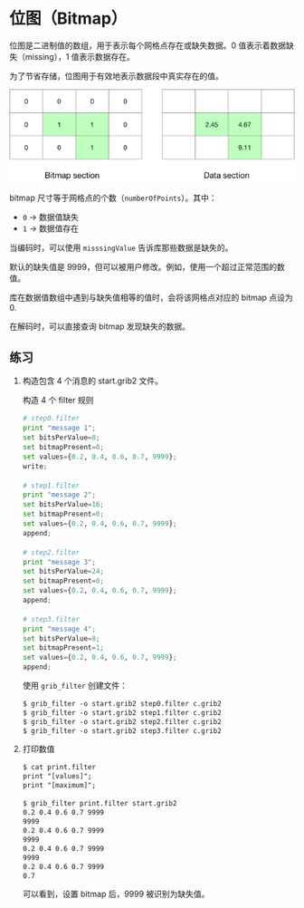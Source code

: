 # 位图（Bitmap）

位图是二进制值的数组，用于表示每个网格点存在或缺失数据。0 值表示着数据缺失（missing），1 值表示数据存在。

为了节省存储，位图用于有效地表示数据段中真实存在的值。

![](asserts/bitmap.png)

bitmap 尺寸等于网格点的个数（`numberOfPoints`）。其中：

- `0` -> 数据值缺失
- `1` -> 数据值存在

当编码时，可以使用 `misssingValue` 告诉库那些数据是缺失的。

默认的缺失值是 9999，但可以被用户修改。例如，使用一个超过正常范围的数值。

库在数据值数组中遇到与缺失值相等的值时，会将该网格点对应的 bitmap 点设为 0.

在解码时，可以直接查询 bitmap 发现缺失的数据。

## 练习

1. 构造包含 4 个消息的 start.grib2 文件。

    构造 4 个 filter 规则

    ```py
    # step0.filter
    print "message 1";
    set bitsPerValue=8;
    set bitmapPresent=0;
    set values={0.2, 0.4, 0.6, 0.7, 9999};
    write;

    # step1.filter
    print "message 2";
    set bitsPerValue=16;
    set bitmapPresent=0;
    set values={0.2, 0.4, 0.6, 0.7, 9999};
    append;

    # step2.filter
    print "message 3";
    set bitsPerValue=24;
    set bitmapPresent=0;
    set values={0.2, 0.4, 0.6, 0.7, 9999};
    append;

    # step3.filter
    print "message 4";
    set bitsPerValue=8;
    set bitmapPresent=1;
    set values={0.2, 0.4, 0.6, 0.7, 9999};
    append;
    ```

    使用 `grib_filter` 创建文件：

    ```
    $ grib_filter -o start.grib2 step0.filter c.grib2
    $ grib_filter -o start.grib2 step1.filter c.grib2
    $ grib_filter -o start.grib2 step2.filter c.grib2
    $ grib_filter -o start.grib2 step3.filter c.grib2
    ```

2. 打印数值

    ```
    $ cat print.filter 
    print "[values]";
    print "[maximum]";
    
    $ grib_filter print.filter start.grib2 
    0.2 0.4 0.6 0.7 9999
    9999
    0.2 0.4 0.6 0.7 9999
    9999
    0.2 0.4 0.6 0.7 9999
    9999
    0.2 0.4 0.6 0.7 9999
    0.7
    ```

    可以看到，设置 bitmap 后，9999 被识别为缺失值。
